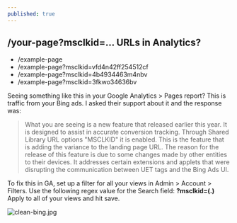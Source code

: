 ```yaml
---
published: true
---
```

## /your-page?msclkid=... URLs in Analytics?

- /example-page
- /example-page?msclkid=vfd4n42ff254512cf
- /example-page?msclkid=4b4934463m4nbv
- /example-page?msclkid=3fkwo34636bv

Seeing something like this in your Google Analytics > Pages report? This is traffic from your Bing ads. I asked their support about it and the response was: 

> What you are seeing is a new feature that released earlier this year. It is designed to assist in accurate conversion tracking. Through Shared Library   URL options  "MSCLKID" it is enabled. This is the feature that is adding the variance to the landing page URL. The reason for the release of this feature is due to some changes made by other entities to their devices. It addresses certain extensions and applets that were disrupting the communication between UET tags and the Bing Ads UI.

To fix this in GA, set up a filter for all your views in Admin > Account > Filters. Use the following regex value for the Search field: **\?msclkid=(.)**
Apply to all of your views and hit save.


![clean-bing.jpg]({{site.baseurl}}/static/img/clean-bing.jpg)

